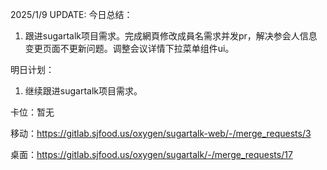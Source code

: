 2025/1/9 UPDATE:
今日总结：

1. 跟进sugartalk项目需求。完成網頁修改成員名需求并发pr，解决参会人信息变更页面不更新问题。调整会议详情下拉菜单组件ui。

明日计划：

1. 继续跟进sugartalk项目需求。

卡位：暂无

移动：https://gitlab.sjfood.us/oxygen/sugartalk-web/-/merge_requests/3

桌面：https://gitlab.sjfood.us/oxygen/sugartalk/-/merge_requests/17